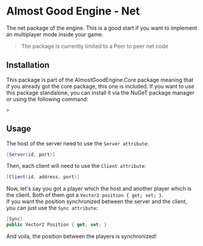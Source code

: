 # Almost Good Engine - Net

The net package of the engine. This is a good start if you want to implement an multiplayer mode inside your game.

> The package is currently limited to a Peer to peer net code

## Installation

This package is part of the AlmostGoodEngine.Core package meaning that if you already got the core package, this one is included.
If you want to use this package standalone, you can install it via the NuGeT package manager or using the following command:

```
>
```

## Usage

The host of the server need to use the `Server attribute`:

```csharp
[Server(id, port)]
```

Then, each client will need to use the `Client attribute`:
```csharp
[Client(id, address, port)]
```

Now, let's say you got a player which the host and another player which is the client.
Both of them got a `Vector2 position { get; set; }`.  
If you want the position synchronized between the server and the client, you can just use the `Sync attribute`:
```csharp
[Sync]
public Vector2 Position { get; set; }
```

And voila, the position between the players is synchronized!